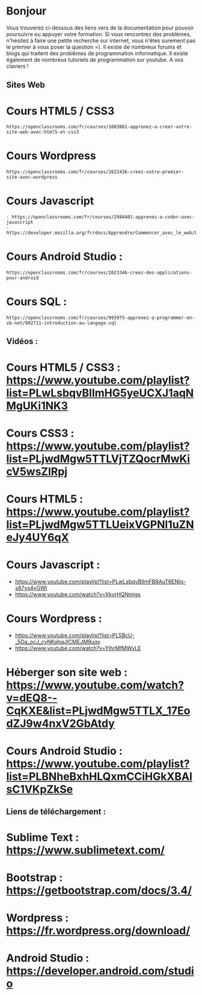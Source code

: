 # Bonjour

Vous trouverez ci-dessous des liens vers de la documentation pour pouvoir poursuivre ou appuyer votre formation.
Si vous rencontrez des problèmes, n'hésitez à faire une petite recherche sur internet, vous n'êtes surement pas le premier à vous poser la question =). Il existe de nombreux forums et blogs qui traitent des problèmes de programmation informatique. Il existe également de nombreux tutoriels de programmation sur youtube. A vos claviers !



## Sites Web

# Cours HTML5 / CSS3  
```https://openclassrooms.com/fr/courses/1603881-apprenez-a-creer-votre-site-web-avec-html5-et-css3```

# Cours Wordpress
```https://openclassrooms.com/fr/courses/2622436-creez-votre-premier-site-avec-wordpress```

# Cours Javascript
```
- https://openclassrooms.com/fr/courses/2984401-apprenez-a-coder-avec-javascript
- https://developer.mozilla.org/fr/docs/Apprendre/Commencer_avec_le_web/Les_bases_JavaScript
```
# Cours Android Studio :
```https://openclassrooms.com/fr/courses/2023346-creez-des-applications-pour-android```

# Cours SQL :
```https://openclassrooms.com/fr/courses/993975-apprenez-a-programmer-en-vb-net/992711-introduction-au-langage-sql```




## Vidéos :

# Cours HTML5 / CSS3 : https://www.youtube.com/playlist?list=PLwLsbqvBlImHG5yeUCXJ1aqNMgUKi1NK3

# Cours CSS3 : https://www.youtube.com/playlist?list=PLjwdMgw5TTLVjTZQocrMwKicV5wsZlRpj

# Cours HTML5 : https://www.youtube.com/playlist?list=PLjwdMgw5TTLUeixVGPNl1uZNeJy4UY6qX

# Cours Javascript :
- https://www.youtube.com/playlist?list=PLwLsbqvBlImFB8AuT6ENIg-s87ys4yGWI
- https://www.youtube.com/watch?v=XkvrHQNmigs

# Cours Wordpress :
- https://www.youtube.com/playlist?list=PL5BcU-_5Oa_ocJ_cyNKqhqJICMEJM9uqy
- https://www.youtube.com/watch?v=YIhrMfMWvLE

# Héberger son site web : https://www.youtube.com/watch?v=dEQ8--CqKXE&list=PLjwdMgw5TTLX_17EodZJ9w4nxV2GbAtdy

# Cours Android Studio : https://www.youtube.com/playlist?list=PLBNheBxhHLQxmCCiHGkXBAIsC1VKpZkSe




## Liens de téléchargement :

# Sublime Text : https://www.sublimetext.com/
# Bootstrap : https://getbootstrap.com/docs/3.4/
# Wordpress : https://fr.wordpress.org/download/
# Android Studio : https://developer.android.com/studio
